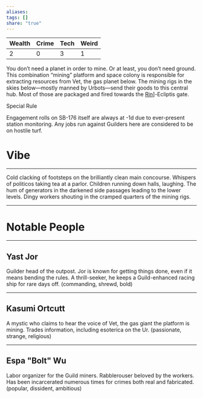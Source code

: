 ```yaml
---
aliases: 
tags: []
share: "true"
---
```

| **Wealth** | **Crime** | **Tech** | **Weird** |
| ---- | ---- | ---- | ---- |
| 2 | 0 | 3 | 1 |

You don’t need a planet in order to mine. Or at least, you don’t need ground. This combination “mining” platform and space colony is responsible for extracting resources from Vet, the gas planet below. The mining rigs in the skies below—mostly manned by Urbots—send their goods to this central hub. Most of those are packaged and fired towards the [Rin](Rin.md)]-Ecliptis gate.

Special Rule

Engagement rolls on SB-176 itself are always at -1d due to ever-present station monitoring. Any jobs run against Guilders here are considered to be on hostile turf.

# Vibe

---

Cold clacking of footsteps on the brilliantly clean main concourse. Whispers of politicos taking tea at a parlor. Children running down halls, laughing. The hum of generators in the darkened side passages leading to the lower levels. Dingy workers shouting in the cramped quarters of the mining rigs.

---

# Notable People

---

## Yast Jor

Guilder head of the outpost. Jor is known for getting things done, even if it means bending the rules. A thrill-seeker, he keeps a Guild-enhanced racing ship for rare days off. (commanding, shrewd, bold)

---

## Kasumi Ortcutt

A mystic who claims to hear the voice of Vet, the gas giant the platform is mining. Trades information, including esoterica on the Ur. (passionate, strange, religious)

---

## Espa "Bolt" Wu

Labor organizer for the Guild miners. Rabblerouser beloved by the workers. Has been incarcerated numerous times for crimes both real and fabricated. (popular, dissident, ambitious)
